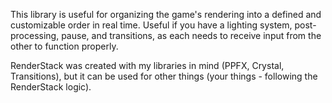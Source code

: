 
This library is useful for organizing the game's rendering into a defined and customizable order in real time. Useful if you have a lighting system, post-processing, pause, and transitions, as each needs to receive input from the other to function properly.

RenderStack was created with my libraries in mind (PPFX, Crystal, Transitions), but it can be used for other things (your things - following the RenderStack logic).
